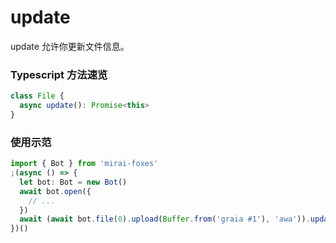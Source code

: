 # update

update 允许你更新文件信息。

### Typescript 方法速览

```typescript
class File {
  async update(): Promise<this>
}
```

### 使用示范

```typescript
import { Bot } from 'mirai-foxes'
;(async () => {
  let bot: Bot = new Bot()
  await bot.open({
    // ...
  })
  await (await bot.file(0).upload(Buffer.from('graia #1'), 'awa')).update() // 上传文件后更新文件信息
})()
```
